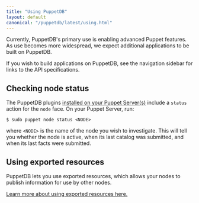 ```yaml
---
title: "Using PuppetDB"
layout: default
canonical: "/puppetdb/latest/using.html"
---
```


[exported]: {{puppet}}/lang_exported.html


Currently, PuppetDB's primary use is enabling advanced Puppet features. As use becomes more widespread, we expect additional applications to be built on PuppetDB.

If you wish to build applications on PuppetDB, see the navigation sidebar for links to the API specifications.

Checking node status
-----

The PuppetDB plugins [installed on your Puppet Server(s)](./connect_puppet_server.html) include a `status` action for the `node` face. On your Puppet Server, run:

    $ sudo puppet node status <NODE>

where `<NODE>` is the name of the node you wish to investigate. This will tell you whether the node is active, when its last catalog was submitted, and when its last facts were submitted.

Using exported resources
-----

PuppetDB lets you use exported resources, which allows your nodes to publish information for use by other nodes.

[Learn more about using exported resources here.][exported]

